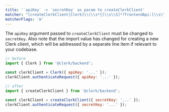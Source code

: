 ```yaml
---
title: '`apiKey` -> `secretKey` as param to createClerkClient'
matcher: "[createClerkClient|Clerk]\\(\\s*{[\\s\\S]*?frontendApi:[\\s\\S]*?\\)"
matcherFlags: 'm'
---
```


The `apiKey` argument passed to `createClerkClient` must be changed to `secretKey`. Also note that the import value has changed for creating a new Clerk client, which will be addressed by a separate line item if relevant to your codebase.

```js
// before
import { Clerk } from '@clerk/backend';

const clerkClient = Clerk({ apiKey: '...' });
clerkClient.authenticateRequest({ apiKey: '...' });

// after
import { createClerkClient } from '@clerk/backend';

const clerkClient = createClerkClient({ secretKey: '...' });
clerkClient.authenticateRequest({ secretKey: '...' });
```
